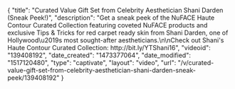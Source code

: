 {
    "title": "Curated Value Gift Set from Celebrity Aesthetician Shani Darden (Sneak Peek!)",
    "description": "Get a sneak peek of the NuFACE Haute Contour Curated Collection featuring coveted NuFACE products and exclusive Tips & Tricks for red carpet ready skin from Shani Darden, one of Hollywood\u2019s most sought-after aestheticians.\n\nCheck out Shani's Haute Contour Curated Collection: http:\/\/bit.ly\/YTShani16",
    "videoid": "139408192",
    "date_created": "1473377064",
    "date_modified": "1517120480",
    "type": "captivate",
    "layout": "video",
    "url": "\/v\/curated-value-gift-set-from-celebrity-aesthetician-shani-darden-sneak-peek\/139408192"
}